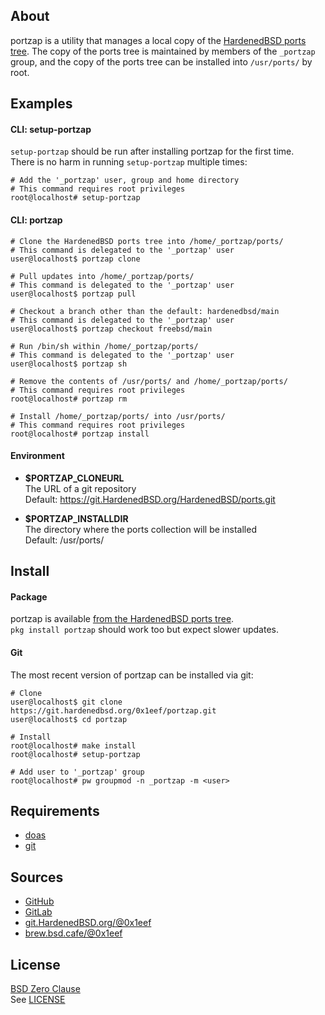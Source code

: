 ## About

portzap is a utility that manages a local copy of the
[HardenedBSD ports tree](https://git.HardenedBSD.org/HardenedBSD/ports).
The copy of the ports tree is maintained by members of
the `_portzap` group, and the copy of the ports tree
can be installed into `/usr/ports/` by root.

## Examples

#### CLI: setup-portzap

`setup-portzap` should be run after installing portzap for
the first time. <br> There is no harm in running `setup-portzap`
multiple times:

    # Add the '_portzap' user, group and home directory
    # This command requires root privileges
    root@localhost# setup-portzap

#### CLI: portzap

    # Clone the HardenedBSD ports tree into /home/_portzap/ports/
    # This command is delegated to the '_portzap' user
    user@localhost$ portzap clone

    # Pull updates into /home/_portzap/ports/
    # This command is delegated to the '_portzap' user
    user@localhost$ portzap pull

    # Checkout a branch other than the default: hardenedbsd/main
    # This command is delegated to the '_portzap' user
    user@localhost$ portzap checkout freebsd/main

    # Run /bin/sh within /home/_portzap/ports/
    # This command is delegated to the '_portzap' user
    user@localhost$ portzap sh

    # Remove the contents of /usr/ports/ and /home/_portzap/ports/
    # This command requires root privileges
    root@localhost# portzap rm

    # Install /home/_portzap/ports/ into /usr/ports/
    # This command requires root privileges
    root@localhost# portzap install

#### Environment

* __$PORTZAP\_CLONEURL__ <br>
  The URL of a git repository <br>
  Default: https://git.HardenedBSD.org/HardenedBSD/ports.git

* __$PORTZAP\_INSTALLDIR__ <br>
  The directory where the ports collection will be installed <br>
  Default: /usr/ports/

## Install

#### Package

portzap is available
[from the HardenedBSD ports tree](https://git.HardenedBSD.org/HardenedBSD/ports/-/tree/HardenedBSD/main/hardenedbsd/portzap). <br>
`pkg install portzap` should work too but expect slower updates.

#### Git

The most recent version of portzap can be installed via git:

    # Clone
    user@localhost$ git clone https://git.hardenedbsd.org/0x1eef/portzap.git
    user@localhost$ cd portzap

    # Install
    root@localhost# make install
    root@localhost# setup-portzap

    # Add user to '_portzap' group
    root@localhost# pw groupmod -n _portzap -m <user>

## Requirements

* [doas](https://man.openbsd.org/doas)
* [git](https://www.man7.org/linux/man-pages/man1/git.1.html)

## Sources

* [GitHub](https://github.com/0x1eef/portzap)
* [GitLab](https://gitlab.com/0x1eef/portzap)
* [git.HardenedBSD.org/@0x1eef](https://git.HardenedBSD.org/0x1eef/portzap)
* [brew.bsd.cafe/@0x1eef](https://brew.bsd.cafe/0x1eef/portzap)

## License

[BSD Zero Clause](https://choosealicense.com/licenses/0bsd/) <br>
See [LICENSE](./LICENSE)

